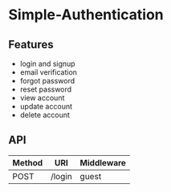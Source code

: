 # Simple-Authentication

## Features
- login and signup
- email verification
- forgot password
- reset password
- view account
- update account
- delete account

## API
| Method | URI         | Middleware |
|--------|-------------|------------|
| POST   | /login      | guest      |
